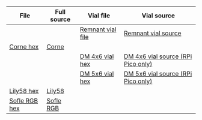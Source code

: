 | File           | Full source | Vial file | Vial source |
| --------------| ----------- | ----------- | ----------- |
|  |  | [Remnant vial file ](https://github.com/ergohaven/vial-qmk/releases)|[Remnant vial source](https://github.com/ergohaven/vial-qmk/tree/vial/keyboards/ergohaven/remnant/keymaps/vial) |
| [Corne hex](https://github.com/ergohaven/keymap_hub/tree/main/corne)| [Corne](https://github.com/ergohaven/qmk_firmware/tree/master/keyboards/crkbd/keymaps/eh) | 
|  |  | [DM 4x6 vial hex](https://github.com/ergohaven/keymap_hub/tree/main/dm-4x6)| [DM 4x6 vial source (RPi Pico only)](https://github.com/ergohaven/vial-qmk/tree/vial/keyboards/ergohaven/4x6/keymaps/vial) |
|  |  | [DM 5x6 vial hex ](https://github.com/ergohaven/keymap_hub/tree/main/dm-5x6)|[DM 5x6 vial source (RPi Pico only)](https://github.com/ergohaven/vial-qmk/tree/vial/keyboards/ergohaven/dm5x6/keymaps/vial) |
| [Lily58 hex](https://github.com/ergohaven/keymap_hub/tree/main/lily58)| [Lily58](https://github.com/ergohaven/qmk_firmware/tree/master/keyboards/lily58/keymaps/eh) |
| [Sofle RGB hex](https://github.com/ergohaven/keymap_hub/tree/main/sofle)| [Sofle RGB](https://github.com/ergohaven/qmk_firmware/tree/master/keyboards/sofle/keymaps/ehrgb) |
